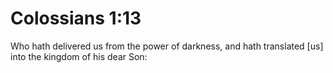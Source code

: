 # Colossians 1:13

Who hath delivered us from the power of darkness, and hath translated [us] into the kingdom of his dear Son: